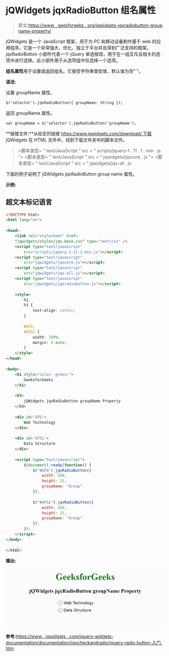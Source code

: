 # jQWidgets jqxRadioButton 组名属性

> 原文:[https://www . geesforgeks . org/jqwidgets-jqxradiobutton-group name-property/](https://www.geeksforgeeks.org/jqwidgets-jqxradiobutton-groupname-property/)

jQWidgets 是一个 JavaScript 框架，用于为 PC 和移动设备制作基于 web 的应用程序。它是一个非常强大、优化、独立于平台并且得到广泛支持的框架。jqxRadioButton 小部件代表一个 jQuery 单选按钮，用于在一组互斥且相关的选项中进行选择。此小部件用于从选项组中仅选择一个选项。

**组名属性**用于设置或返回组名。它接受字符串类型值，默认值为空" "。

**语法:**

设置 groupName 属性。

```html
$('selector').jqxRadioButton({ groupName: String });
```

返回 groupName 属性。

```html
var groupName = $('selector').jqxRadioButton('groupName');
```

**链接文件:**从给定的链接 https://www.jqwidgets.com/download/.下载 jQWidgets 在 HTML 文件中，找到下载文件夹中的脚本文件。

> <link rel="”stylesheet”" href="”jqwidgets/styles/jqx.base.css”" type="”text/css”">
> <脚本类型= " text/JavaScript " src = " scripts/jquery-1 . 11 . 1 . min . js "></脚本类型>
> <脚本类型= " text/JavaScript " src = " jqwidgets/jqxcore . js "></脚本类型>
> <脚本类型= " text/JavaScript " src = " jqwidgets/jqx-all . js

下面的例子说明了 jQWidgets jqxRadioButton group name 属性。

**示例:**

## 超文本标记语言

```html
<!DOCTYPE html>
<html lang="en">

<head>
    <link rel="stylesheet" href=
    "jqwidgets/styles/jqx.base.css" type="text/css" />
    <script type="text/javascript" 
        src="scripts/jquery-1.11.1.min.js"></script>
    <script type="text/javascript" 
        src="jqwidgets/jqxcore.js"></script>
    <script type="text/javascript" 
        src="jqwidgets/jqx-all.js"></script>
    <script type="text/javascript" 
        src="jqwidgets/jqxradiobutton.js"></script>

    <style>
        h1,
        h3 {
            text-align: center;
        }

        #GFG,
        #GFG1 {
            width: 100%;
            margin: 0 auto;
        }
    </style>
</head>

<body>
    <h1 style="color: green;">
        GeeksforGeeks
    </h1>

    <h3>
        jQWidgets jqxRadioButton groupName Property
    </h3>

    <div id='GFG'>
        Web Technology
    </div>

    <div id='GFG1'>
        Data Structure
    </div>

    <script type="text/javascript">
        $(document).ready(function() {
            $("#GFG").jqxRadioButton({
                width: 200,
                height: 25,
                groupName: "Group"
            });

            $("#GFG1").jqxRadioButton({
                width: 200,
                height: 25,
                groupName: "Group"
            });
        });
    </script>
</body>

</html>
```

**输出:**

![](img/c59078c554003a33608d444ddf4ce19a.png)

**参考:**[https://www . jqwidgets . com/jquery-widgets-documentation/documentation/jqxcheckandradio/jquery-radio button-入门. htm](https://www.jqwidgets.com/jquery-widgets-documentation/documentation/jqxcheckandradio/jquery-radiobutton-getting-started.htm)